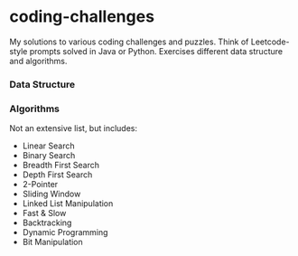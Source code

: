 ﻿# coding-challenges
My solutions to various coding challenges and puzzles. Think of Leetcode-style prompts solved in Java or Python. Exercises different data structure and algorithms.

### Data Structure


### Algorithms
Not an extensive list, but includes:
* Linear Search
* Binary Search
* Breadth First Search
* Depth First Search
* 2-Pointer
* Sliding Window
* Linked List Manipulation
* Fast & Slow
* Backtracking
* Dynamic Programming
* Bit Manipulation
